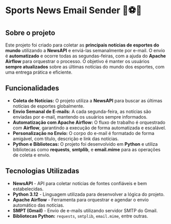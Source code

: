 # Sports News Email Sender 📰⚽🏀

## Sobre o projeto

Este projeto foi criado para coletar as **principais notícias de esportes do mundo** utilizando a **NewsAPI** e enviá-las semanalmente por e-mail. O envio é **automatizado** e ocorre todas as segundas-feiras, com a ajuda do **Apache Airflow** para orquestrar o processo. O objetivo é manter os usuários **sempre atualizados** sobre as últimas notícias do mundo dos esportes, com uma entrega prática e eficiente.

## Funcionalidades

- **Coleta de Notícias:** O projeto utiliza a **NewsAPI** para buscar as últimas notícias de esportes globalmente.
- **Envio Semanal de E-mails:** A cada segunda-feira, as notícias são enviadas por e-mail, mantendo os usuários sempre informados.
- **Automatização com Apache Airflow:** O fluxo de trabalho é orquestrado com **Airflow**, garantindo a execução de forma automatizada e escalável.
- **Personalização no Envio:** O corpo do e-mail é formatado de forma amigável, com título, descrição e link das notícias.
- **Python e Bibliotecas:** O projeto foi desenvolvido em **Python** e utiliza bibliotecas como **requests**, **smtplib**, e **email.mime** para as operações de coleta e envio.

## Tecnologias Utilizadas

- **NewsAPI** - API para coletar notícias de fontes confiáveis e bem estabelecidas.
- **Python 3.12** - Linguagem utilizada para desenvolver a lógica do projeto.
- **Apache Airflow** - Ferramenta para orquestrar e agendar o envio automático das notícias.
- **SMPT (Gmail)** - Envio de e-mails utilizando servidor SMTP do Gmail.
- **Bibliotecas Python:** `requests`, `smtplib`, `email.mime`, entre outras.

